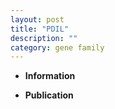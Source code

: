 ```yaml
---
layout: post
title: "PDIL"
description: ""
category: gene family
---
```


* **Information**  

* **Publication**  


